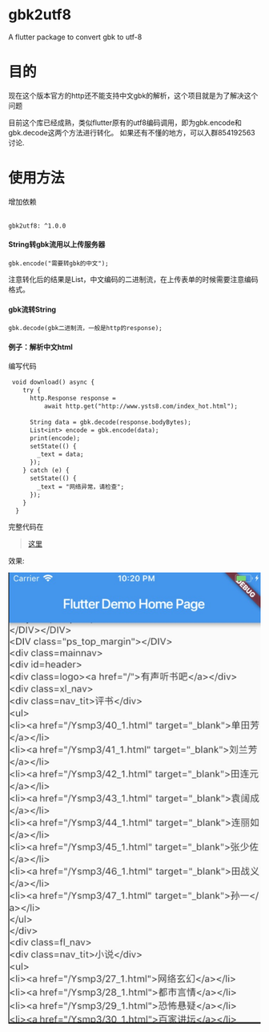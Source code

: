 # gbk2utf8
A flutter package to convert gbk to utf-8

# 目的

现在这个版本官方的http还不能支持中文gbk的解析，这个项目就是为了解决这个问题

目前这个库已经成熟，类似flutter原有的utf8编码调用，即为gbk.encode和gbk.decode这两个方法进行转化。
如果还有不懂的地方，可以入群854192563讨论.

# 使用方法

增加依赖

```

gbk2utf8: ^1.0.0

```

#### String转gbk流用以上传服务器


```
gbk.encode("需要转gbk的中文");
```

注意转化后的结果是List<int>，中文编码的二进制流，在上传表单的时候需要注意编码格式。

#### gbk流转String

```
gbk.decode(gbk二进制流，一般是http的response);
```



#### 例子：解析中文html

编写代码

```
 void download() async {
    try {
      http.Response response =
          await http.get("http://www.ysts8.com/index_hot.html");

      String data = gbk.decode(response.bodyBytes);
      List<int> encode = gbk.encode(data);
      print(encode);
      setState(() {
        _text = data;
      });
    } catch (e) {
      setState(() {
        _text = "网络异常，请检查";
      });
    }
  }

```

完整代码在

>[这里](https://github.com/jzoom/gbk2utf8/blob/master/example/lib/main.dart)


效果:

![](https://github.com/jzoom/images/raw/master/gbk2utf8.png)
